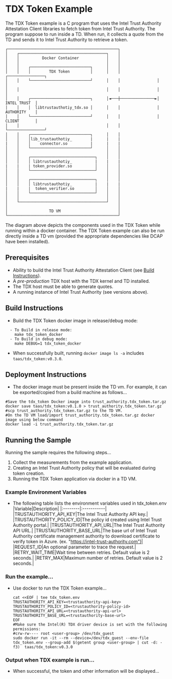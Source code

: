 # TDX Token Example
The TDX Token example is a C program that uses the Intel Trust Authority Attestation Client libraries
to fetch token from Intel Trust Authority. The program suppose to run inside a TD.  When run, 
it collects a quote from the TD and sends it to Intel Trust Authority to retrieve a token.

```
┌────────────────────────────────────────────────┐
│    ┌──────────────────────────────────────┐    │
│    │          Docker Container            │    │
│    │                                      │    │
│    │    ┌──────────────────────────┐      │    │
│    │    │        TDX Token         │      │    │                ┌────────────────┐
│    │    └──────────────────────────┘      │    │                │                │
│    │                                      │    │                │                │
│    │    ┌──────────────────────────┐      │◄───┼───────────────►│   INTEL TRUST  │
│    │    │  libtrustauthotiy_tdx.so │      │    │                │   AUTHORITY    │
│    │    └──────────────────────────┘      │    │                │   CLIENT       │
│    │                                      │    │                └────────────────┘
│    │    ┌──────────────────────────┐      │    │
│    │    │lib_trustauthotiy_        |      |    |
|    │    │    connector.so          |      |    |
│    │    └──────────────────────────┘      │    │
│    │                                      │    │
│    │    ┌────────────────────────────┐    │    │
│    │    │ libtrustauthotiy_          |    |    |
|    |    | token_provider.so          │    │    │
│    │    └────────────────────────────┘    │    │
│    │                                      │    │
│    │    ┌────────────────────────────┐    │    │
│    │    │ libtrustauthotiy_          |    |    |
|    |    |  token_verifier.so         │    │    │
│    │    └────────────────────────────┘    │    │
│    │                                      │    │
│    └──────────────────────────────────────┘    │
│                                                │
│                  TD VM                         │
└────────────────────────────────────────────────┘
```
The diagram above depicts the components used in the TDX Token while running within
a docker container.  The TDX Token example can also be run directly inside a TD vm (provided
the appropriate dependencies like DCAP have been installed). 

## Prerequisites
- Ability to build the Intel Trust Authority Attestation Client (see [Build Instructions](../../docs/builds.md)).
- A *pre-production* TDX host with the TDX kernel and TD installed.
- The TDX host must be able to generate quotes.
- A running instance of Intel Trust Authority (see versions above).

## Build Instructions
- Build the TDX Token docker image in release/debug mode:
```shell
  - To Build in release mode:  
	make tdx_token_docker
  - To Build in debug mode:  
	make DEBUG=1 tdx_token_docker
```
- When successfully built, running `docker image ls -a` includes `taas/tdx_token:v0.3.0`.

## Deployment Instructions
- The docker image must be present inside the TD vm.  For example, it can be exported/copied 
from a build machine as follows...
```shell
#Save the tdx_token Docker image into trust_authority.tdx_token.tar.gz
docker save taas/tdx_token:v0.1.0 > trust_authority.tdx_token.tar.gz
#scp trust_authority.tdx_token.tar.gz to the TD VM.
#On the TD VM load/import trust_authority.tdx_token.tar.gz docker image using below command
docker load -i trust_authority.tdx_token.tar.gz
``` 

## Running the Sample
Running the sample requires the following steps...
1. Collect the measurements from the example application.
2. Creating an Intel Trust Authority policy that will be evaluated during token creation.
3. Running the TDX Token application via docker in a TD VM.

### Example Environment Variables
- The following table lists the environment variables used in tdx_token.env
    |Variable|Description|
    |:--------|:-----------|
    |TRUSTAUTHORITY_API_KEY|The Intel Trust Authority API key.|
    |TRUSTAUTHORITY_POLICY_ID|The policy id created using Intel Trust Authority portal.|
    |TRUSTAUTHORITY_API_URL|The Intel Trust Authority API URL.| 
    |TRUSTAUTHORITY_BASE_URL|The base url of Intel Trust Authority certificate management authority to download certificate to verify token in Azure. (ex. "https://intel-trust-authority.com")|
    |REQUEST_ID|An optional parameter to trace the request.|
    |RETRY_WAIT_TIME|Wait time between retries. Default value is 2 seconds.|
    |RETRY_MAX|Maximum number of retries. Default value is 2 seconds.|
    

### Run the example...
- Use docker to run the TDX Token example...
    ```
    cat <<EOF | tee tdx_token.env
    TRUSTAUTHORITY_API_KEY=<trustauthority-api-key>
    TRUSTAUTHORITY_POLICY_ID=<trustauthority-policy-id>
    TRUSTAUTHORITY_API_URL=<trustauthority-api-url>
    TRUSTAUTHORITY_BASE_URL=<trustauthority-base-url>
    EOF
    #Make sure the Intel(R) TDX driver device is set with the following permissions:
    #crw-rw---- root <user-group> /dev/tdx_guest
    sudo docker run -it --rm --device=/dev/tdx_guest --env-file tdx_token.env --group-add $(getent group <user-group> | cut -d: -f3)  taas/tdx_token:v0.3.0
    ```

### Output when TDX example is run...
- When successful, the token and other information will be displayed...
